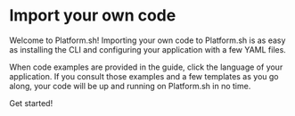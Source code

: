 
# Import your own code

Welcome to Platform.sh! Importing your own code to Platform.sh is as easy as installing the CLI and configuring your application with a few YAML files.

When code examples are provided in the guide, click the language of your application.  If you consult those examples and a few templates as you go along, your code will be up and running on Platform.sh in no time.

<div class="buttons">
  <a class="button-link single" onclick="gitbook.navigation.goNext()">Get started!</a>
</div>
